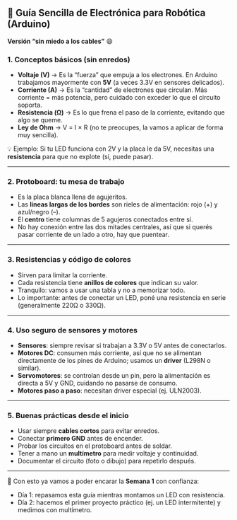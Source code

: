 ## 📘 Guía Sencilla de Electrónica para Robótica (Arduino)

**Versión “sin miedo a los cables”** 😄

### 1. Conceptos básicos (sin enredos)

* **Voltaje (V)** → Es la “fuerza” que empuja a los electrones. En Arduino trabajamos mayormente con **5V** (a veces 3.3V en sensores delicados).
* **Corriente (A)** → Es la “cantidad” de electrones que circulan. Más corriente = más potencia, pero cuidado con exceder lo que el circuito soporta.
* **Resistencia (Ω)** → Es lo que frena el paso de la corriente, evitando que algo se queme.
* **Ley de Ohm** → V = I × R (no te preocupes, la vamos a aplicar de forma muy sencilla).

💡 Ejemplo: Si tu LED funciona con 2V y la placa le da 5V, necesitas una **resistencia** para que no explote (sí, puede pasar).

---

### 2. Protoboard: tu mesa de trabajo

* Es la placa blanca llena de agujeritos.
* Las **líneas largas de los bordes** son rieles de alimentación: rojo (+) y azul/negro (–).
* El **centro** tiene columnas de 5 agujeros conectados entre sí.
* No hay conexión entre las dos mitades centrales, así que si querés pasar corriente de un lado a otro, hay que puentear.

---

### 3. Resistencias y código de colores

* Sirven para limitar la corriente.
* Cada resistencia tiene **anillos de colores** que indican su valor.
* Tranquilo: vamos a usar una tabla y no a memorizar todo.
* Lo importante: antes de conectar un LED, poné una resistencia en serie (generalmente 220Ω o 330Ω).

---

### 4. Uso seguro de sensores y motores

* **Sensores**: siempre revisar si trabajan a 3.3V o 5V antes de conectarlos.
* **Motores DC**: consumen más corriente, así que no se alimentan directamente de los pines de Arduino; usamos un **driver** (L298N o similar).
* **Servomotores**: se controlan desde un pin, pero la alimentación es directa a 5V y GND, cuidando no pasarse de consumo.
* **Motores paso a paso**: necesitan driver especial (ej. ULN2003).

---

### 5. Buenas prácticas desde el inicio

* Usar siempre **cables cortos** para evitar enredos.
* Conectar **primero GND** antes de encender.
* Probar los circuitos en el protoboard antes de soldar.
* Tener a mano un **multímetro** para medir voltaje y continuidad.
* Documentar el circuito (foto o dibujo) para repetirlo después.

---

💖 Con esto ya vamos a poder encarar la **Semana 1** con confianza:

* Día 1: repasamos esta guía mientras montamos un LED con resistencia.
* Día 2: hacemos el primer proyecto práctico (ej. un LED intermitente) y medimos con multímetro.


<!--stackedit_data:
eyJoaXN0b3J5IjpbLTE1Mjk0MjU4ODNdfQ==
-->